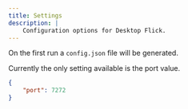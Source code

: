 ```yaml
---
title: Settings
description: |
    Configuration options for Desktop Flick.
---
```


On the first run a `config.json` file will be generated.

Currently the only setting available is the port value.

```json
{
    "port": 7272
}

```